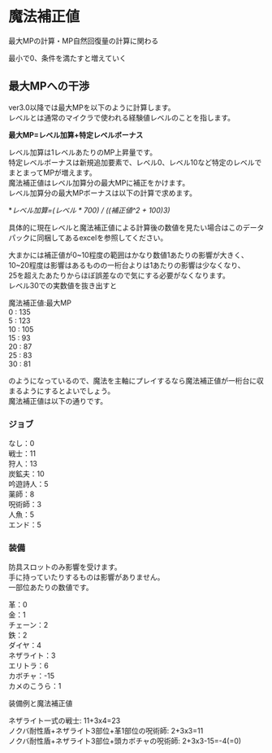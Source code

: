 # 魔法補正値

最大MPの計算・MP自然回復量の計算に関わる

最小で0、条件を満たすと増えていく

## 最大MPへの干渉

ver3.0以降では最大MPを以下のように計算します。  
レベルとは通常のマイクラで使われる経験値レベルのことを指します。

**最大MP=レベル加算+特定レベルボーナス**

レベル加算は1レベルあたりのMP上昇量です。  
特定レベルボーナスは新規追加要素で、レベル0、レベル10など特定のレベルでまとまってMPが増えます。  
魔法補正値はレベル加算分の最大MPに補正をかけます。  
レベル加算分の最大MPボーナスは以下の計算で求めます。

**レベル加算=(レベル * 700) / ((補正値^2 + 100)*3)**

具体的に現在レベルと魔法補正値による計算後の数値を見たい場合はこのデータパックに同梱してあるexcelを参照してください。

大まかには補正値が0~10程度の範囲はかなり数値1あたりの影響が大きく、  
10~20程度は影響はあるものの一桁台よりは1あたりの影響は少なくなり、  
25を超えたあたりからほぼ誤差なので気にする必要がなくなります。  
レベル30での実数値を抜き出すと  

魔法補正値:最大MP  
0  : 135  
5  : 123  
10 : 105  
15 : 93  
20 : 87  
25 : 83  
30 : 81  

のようになっているので、魔法を主軸にプレイするなら魔法補正値が一桁台に収まるようにするとよいでしょう。  
魔法補正値は以下の通りです。

### ジョブ  

なし：0  
戦士：11  
狩人：13  
炭鉱夫：10  
吟遊詩人：5  
薬師：8  
呪術師：3  
人魚：5  
エンド：5

### 装備

防具スロットのみ影響を受けます。  
手に持っていたりするものは影響がありません。  
一部位あたりの数値です。

革：0  
金：1  
チェーン：2  
鉄：2  
ダイヤ：4  
ネザライト：3  
エリトラ：6  
カボチャ：-15  
カメのこうら：1  

装備例と魔法補正値  

ネザライト一式の戦士: 11+3x4=23  
ノクバ耐性盾+ネザライト3部位+革1部位の呪術師: 2+3x3=11  
ノクバ耐性盾+ネザライト3部位+頭カボチャの呪術師: 2+3x3-15=-4(=0)  

